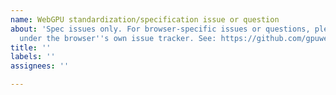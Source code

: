 ```yaml
---
name: WebGPU standardization/specification issue or question
about: 'Spec issues only. For browser-specific issues or questions, please file them
  under the browser''s own issue tracker. See: https://github.com/gpuweb/gpuweb/wiki/Implementation-Status'
title: ''
labels: ''
assignees: ''

---
```



